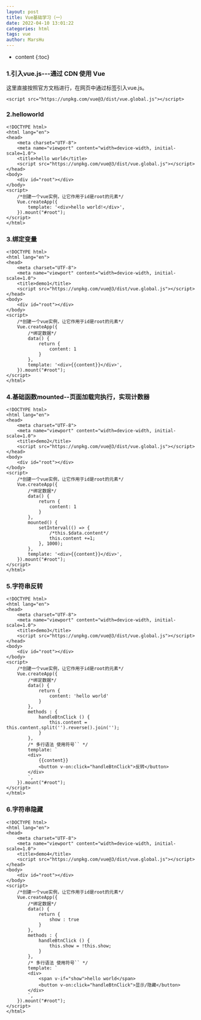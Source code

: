 ```yaml
---
layout: post
title: Vue基础学习（一）
date: 2022-04-10 13:01:22
categories: html
tags: vue
author: MarsHu
---
```


* content
{:toc}

### 1.引入vue.js---通过 CDN 使用 Vue  ###

这里直接按照官方文档进行，在网页中通过标签引入vue.js。

	<script src="https://unpkg.com/vue@3/dist/vue.global.js"></script>







### 2.helloworld  ###

	<!DOCTYPE html>
	<html lang="en">
	<head>
	    <meta charset="UTF-8">
	    <meta name="viewport" content="width=device-width, initial-scale=1.0">
	    <title>hello world</title>
	    <script src="https://unpkg.com/vue@3/dist/vue.global.js"></script>
	</head>
	<body>
	    <div id="root"></div>
	</body>
	<script>
	    /*创建一个vue实例，让它作用于id是root的元素*/
	    Vue.createApp({
	        template: '<div>hello world!</div>',
	    }).mount("#root");
	</script>
	</html>


### 3.绑定变量  ###

	<!DOCTYPE html>
	<html lang="en">
	<head>
	    <meta charset="UTF-8">
	    <meta name="viewport" content="width=device-width, initial-scale=1.0">
	    <title>demo1</title>
	    <script src="https://unpkg.com/vue@3/dist/vue.global.js"></script>
	</head>
	<body>
	    <div id="root"></div>
	</body>
	<script>
	    /*创建一个vue实例，让它作用于id是root的元素*/
	    Vue.createApp({
	        /*绑定数据*/
	        data() {
	            return {
	                content: 1
	            }
	        },
	        template: '<div>{{content}}</div>',
	    }).mount("#root");
	</script>
	</html>

### 4.基础函数mounted--页面加载完执行，实现计数器  ###

	<!DOCTYPE html>
	<html lang="en">
	<head>
	    <meta charset="UTF-8">
	    <meta name="viewport" content="width=device-width, initial-scale=1.0">
	    <title>demo2</title>
	    <script src="https://unpkg.com/vue@3/dist/vue.global.js"></script>
	</head>
	<body>
	    <div id="root"></div>
	</body>
	<script>
	    /*创建一个vue实例，让它作用于id是root的元素*/
	    Vue.createApp({
	        /*绑定数据*/
	        data() {
	            return {
	                content: 1
	            }
	        },
	        mounted() {
	            setInterval(() => {
	                /*this.$data.content*/
	                this.content +=1;
	            }, 1000);
	        },
	        template: '<div>{{content}}</div>',
	    }).mount("#root");
	</script>
	</html>

### 5.字符串反转  ###

	<!DOCTYPE html>
	<html lang="en">
	<head>
	    <meta charset="UTF-8">
	    <meta name="viewport" content="width=device-width, initial-scale=1.0">
	    <title>demo3</title>
	    <script src="https://unpkg.com/vue@3/dist/vue.global.js"></script>
	</head>
	<body>
	    <div id="root"></div>
	</body>
	<script>
	    /*创建一个vue实例，让它作用于id是root的元素*/
	    Vue.createApp({
	        /*绑定数据*/
	        data() {
	            return {
	                content: 'hello world'
	            }
	        },
	        methods : {
	            handleBtnClick () {
	                this.content = this.content.split('').reverse().join('');
	            }
	        },
	        /* 多行语法 使用符号`` */
	        template: `
	        <div>
	            {{content}}
	            <button v-on:click="handleBtnClick">反转</button>
	        </div>
	        `,
	    }).mount("#root");
	</script>
	</html>

### 6.字符串隐藏  ###

	<!DOCTYPE html>
	<html lang="en">
	<head>
	    <meta charset="UTF-8">
	    <meta name="viewport" content="width=device-width, initial-scale=1.0">
	    <title>demo4</title>
	    <script src="https://unpkg.com/vue@3/dist/vue.global.js"></script>
	</head>
	<body>
	    <div id="root"></div>
	</body>
	<script>
	    /*创建一个vue实例，让它作用于id是root的元素*/
	    Vue.createApp({
	        /*绑定数据*/
	        data() {
	            return {
	                show : true
	            }
	        },
	        methods : {
	            handleBtnClick () {
	                this.show = !this.show;
	            }
	        },
	        /* 多行语法 使用符号`` */
	        template: `
	        <div>
	            <span v-if="show">hello world</span>
	            <button v-on:click="handleBtnClick">显示/隐藏</button>
	        </div>
	        `,
	    }).mount("#root");
	</script>
	</html>